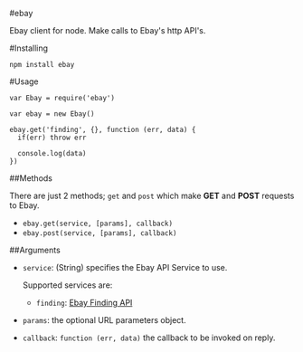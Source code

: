 #ebay 

Ebay client for node. Make calls to Ebay's http API's.

#Installing

```
npm install ebay
```

#Usage
```
var Ebay = require('ebay')

var ebay = new Ebay()

ebay.get('finding', {}, function (err, data) {
  if(err) throw err

  console.log(data)
})
```

##Methods

There are just 2 methods; `get` and `post` which make **GET** and **POST** requests to Ebay.

* `ebay.get(service, [params], callback)`
* `ebay.post(service, [params], callback)`

##Arguments

* `service`: (String) specifies the Ebay API Service to use. 

  Supported services are:

  * `finding`: [Ebay Finding API](http://developer.ebay.com/DevZone/finding/Concepts/FindingAPIGuide.html)


* `params`: the optional URL parameters object.


* `callback`: `function (err, data)` the callback to be invoked on reply. 